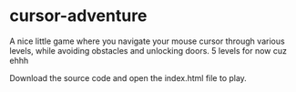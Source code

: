 # cursor-adventure
A nice little game where you navigate your mouse cursor through various levels, while avoiding obstacles and unlocking doors. 5 levels for now cuz ehhh

Download the source code and open the index.html file to play.
